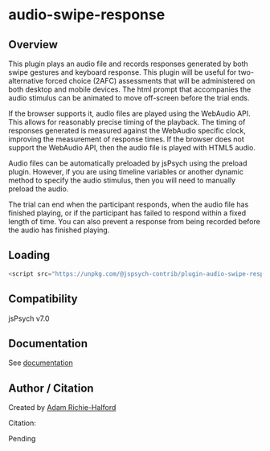 # audio-swipe-response

## Overview

This plugin plays an audio file and records responses generated by both swipe gestures and keyboard response. This plugin will be useful for two-alternative forced choice (2AFC) assessments that will be administered on both desktop and mobile devices. The html prompt that accompanies the audio stimulus can be animated to move off-screen before the trial ends.

If the browser supports it, audio files are played using the WebAudio API. This allows for reasonably precise timing of the playback. The timing of responses generated is measured against the WebAudio specific clock, improving the measurement of response times. If the browser does not support the WebAudio API, then the audio file is played with HTML5 audio.

Audio files can be automatically preloaded by jsPsych using the preload plugin. However, if you are using timeline variables or another dynamic method to specify the audio stimulus, then you will need to manually preload the audio.

The trial can end when the participant responds, when the audio file has finished playing, or if the participant has failed to respond within a fixed length of time. You can also prevent a response from being recorded before the audio has finished playing.

## Loading

```js
<script src="https://unpkg.com/@jspsych-contrib/plugin-audio-swipe-response@1.0.0"></script>
```

## Compatibility

jsPsych v7.0

## Documentation

See [documentation](docs/jspsych-audio-swipe-response.md)

## Author / Citation

Created by [Adam Richie-Halford](https://github.com/richford)

Citation:

Pending
